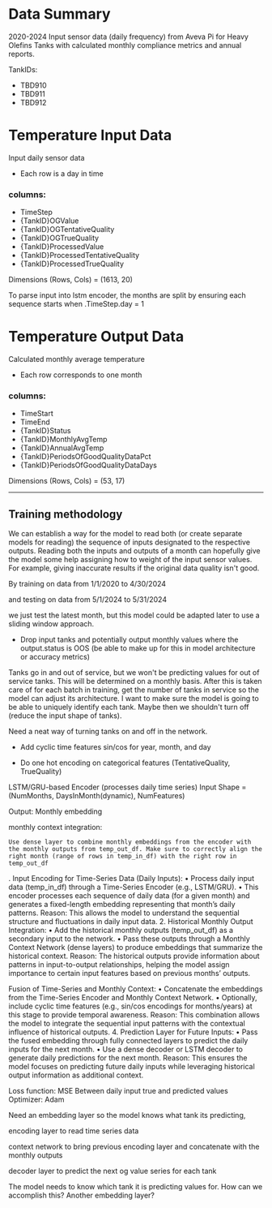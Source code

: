 # Data Summary

2020-2024 Input sensor data (daily frequency) from Aveva Pi for Heavy Olefins Tanks with calculated monthly compliance metrics and annual reports.

TankIDs:
* TBD910
* TBD911
* TBD912

# Temperature Input Data

Input daily sensor data

* Each row is a day in time 
  
### columns:

* TimeStep 
* {TankID}OGValue
* {TankID}OGTentativeQuality
* {TankID}OGTrueQuality
* {TankID}ProcessedValue
* {TankID}ProcessedTentativeQuality
* {TankID}ProcessedTrueQuality

Dimensions (Rows, Cols) = (1613, 20)

To parse input into lstm encoder, 
the months are split by ensuring each sequence starts when .TimeStep.day = 1

# Temperature Output Data

Calculated monthly average temperature

* Each row corresponds to one month

### columns:

* TimeStart
* TimeEnd
* {TankID}Status
* {TankID}MonthlyAvgTemp
* {TankID}AnnualAvgTemp
* {TankID}PeriodsOfGoodQualityDataPct
* {TankID}PeriodsOfGoodQualityDataDays

Dimensions (Rows, Cols) = (53, 17)

---

## Training methodology

We can establish a way for the model to read both (or create separate models for reading) the sequence of inputs designated to the respective outputs. Reading both the inputs and outputs of a month can hopefully give the model some help assigning how to weight of the input sensor values. For example, giving inaccurate results if the original data quality isn't good. 

By training on data from 1/1/2020 to 4/30/2024  

and testing on data from 5/1/2024 to 5/31/2024 

we just test the latest month, but this model could be adapted later to use a sliding window approach.

* Drop input tanks and potentially output monthly values where the output.status is OOS  (be able to make up for this in model architecture or accuracy metrics) 

Tanks go in and out of service, but we won't be predicting values for out of service tanks. This will be determined on a monthly basis. After this is taken care of for each batch in training, get the number of tanks in service so the model can adjust its architecture. I want to make sure the model is going to be able to uniquely identify each tank. Maybe then we shouldn't turn off (reduce the input shape of tanks). 

Need a neat way of turning tanks on and off in the network. 

* Add cyclic time features sin/cos for year, month, and day

* Do one hot encoding on categorical features (TentativeQuality, TrueQuality)



LSTM/GRU-based Encoder (processes daily time series)
Input Shape = (NumMonths, DaysInMonth(dynamic), NumFeatures)

Output: Monthly embedding

monthly context integration:

    Use dense layer to combine monthly embeddings from the encoder with the monthly outputs from temp_out_df. Make sure to correctly align the right month (range of rows in temp_in_df) with the right row in temp_out_df

.	Input Encoding for Time-Series Data (Daily Inputs):
	•	Process daily input data (temp_in_df) through a Time-Series Encoder (e.g., LSTM/GRU).
	•	This encoder processes each sequence of daily data (for a given month) and generates a fixed-length embedding representing that month’s daily patterns.
Reason: This allows the model to understand the sequential structure and fluctuations in daily input data.
	2.	Historical Monthly Output Integration:
	•	Add the historical monthly outputs (temp_out_df) as a secondary input to the network.
	•	Pass these outputs through a Monthly Context Network (dense layers) to produce embeddings that summarize the historical context.
Reason: The historical outputs provide information about patterns in input-to-output relationships, helping the model assign importance to certain input features based on previous months’ outputs.

Fusion of Time-Series and Monthly Context:
	•	Concatenate the embeddings from the Time-Series Encoder and Monthly Context Network.
	•	Optionally, include cyclic time features (e.g., sin/cos encodings for months/years) at this stage to provide temporal awareness.
Reason: This combination allows the model to integrate the sequential input patterns with the contextual influence of historical outputs.
	4.	Prediction Layer for Future Inputs:
	•	Pass the fused embedding through fully connected layers to predict the daily inputs for the next month.
	•	Use a dense decoder or LSTM decoder to generate daily predictions for the next month.
Reason: This ensures the model focuses on predicting future daily inputs while leveraging historical output information as additional context.


Loss function: MSE Between daily input true and predicted values
Optimizer: Adam

Need an embedding layer so the model knows what tank its predicting, 

encoding layer to read time series data

context network to bring previous encoding layer and concatenate with the monthly outputs

decoder layer to predict the next og value series for each tank


The model needs to know which tank it is predicting values for. How can we accomplish this? Another embedding layer? 






